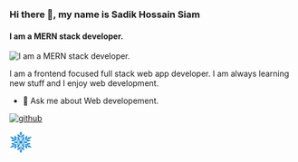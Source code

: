 ### Hi there 👋, my name is Sadik Hossain Siam
#### I am a  MERN stack developer. 
![I am a  MERN stack developer. ](https://www.elegantthemes.com/blog/wp-content/uploads/2018/04/Best-Code-and-Text-Editors.png)

I am a frontend focused full stack web app developer. I am always learning new stuff and I enjoy web development.  

- 💬 Ask me about Web developement. 


[<img src='https://cdn.jsdelivr.net/npm/simple-icons@3.0.1/icons/github.svg' alt='github' height='40'>](https://github.com/Sadik-Hossain)  

<a href='https://archiveprogram.github.com/'><img src='https://raw.githubusercontent.com/acervenky/animated-github-badges/master/assets/acbadge.gif' width='40' height='40'></a> 
